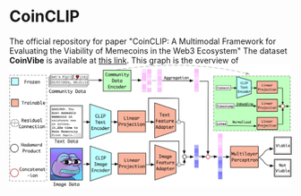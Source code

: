 # CoinCLIP
The official repository for paper "CoinCLIP: A Multimodal Framework for Evaluating the Viability of Memecoins in the Web3 Ecosystem"
The dataset **CoinVibe** is available at [this link](https://drive.google.com/drive/folders/1VgRW0j28XpzZ5qk6mUQA0bkfUCtg-tfA?usp=drive_link).
This graph is the overview of 
![**CoinCLIP**](https://github.com/hwlongCUHK/CoinCLIP/blob/7db419154e12f6e9b687c23e12ae7c76fc06be44/code/overview.png)
